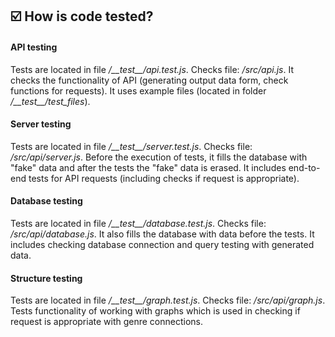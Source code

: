 ## :ballot_box_with_check: How is code tested?
#### API testing
Tests are located in file */\_\_test__/api.test.js*. Checks file: */src/api.js*. It checks the functionality of API (generating output data form, check functions for requests). It uses example files (located in folder */\_\_test__/test_files*).
#### Server testing
Tests are located in file */\_\_test__/server.test.js*. Checks file: */src/api/server.js*. Before the execution of tests, it fills the database with "fake" data and after the tests the "fake" data is erased. It includes end-to-end tests for API requests (including checks if request is appropriate).
#### Database testing
Tests are located in file */\_\_test__/database.test.js*. Checks file: */src/api/database.js*. It also fills the database with data before the tests. It includes checking database connection and query testing with generated data.
#### Structure testing
Tests are located in file */\_\_test__/graph.test.js*. Checks file: */src/api/graph.js*. Tests functionality of working with graphs which is used in checking if request is appropriate with genre connections.

